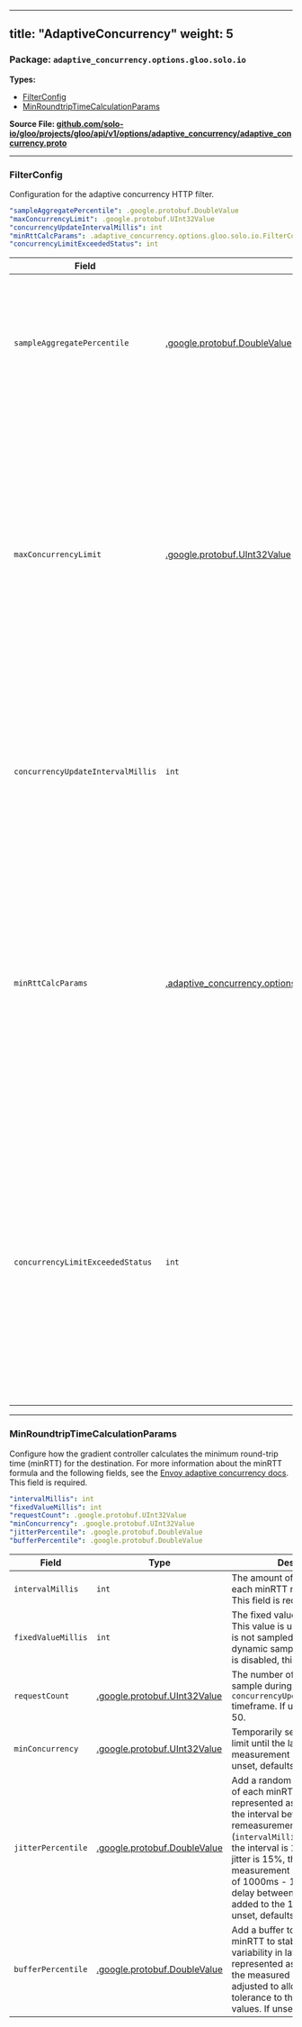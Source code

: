 
---
title: "AdaptiveConcurrency"
weight: 5
---

<!-- Code generated by solo-kit. DO NOT EDIT. -->


### Package: `adaptive_concurrency.options.gloo.solo.io` 
**Types:**


- [FilterConfig](#filterconfig)
- [MinRoundtripTimeCalculationParams](#minroundtriptimecalculationparams)
  



**Source File: [github.com/solo-io/gloo/projects/gloo/api/v1/options/adaptive_concurrency/adaptive_concurrency.proto](https://github.com/solo-io/gloo/blob/main/projects/gloo/api/v1/options/adaptive_concurrency/adaptive_concurrency.proto)**





---
### FilterConfig

 
Configuration for the adaptive concurrency HTTP filter.

```yaml
"sampleAggregatePercentile": .google.protobuf.DoubleValue
"maxConcurrencyLimit": .google.protobuf.UInt32Value
"concurrencyUpdateIntervalMillis": int
"minRttCalcParams": .adaptive_concurrency.options.gloo.solo.io.FilterConfig.MinRoundtripTimeCalculationParams
"concurrencyLimitExceededStatus": int

```

| Field | Type | Description |
| ----- | ---- | ----------- | 
| `sampleAggregatePercentile` | [.google.protobuf.DoubleValue](https://developers.google.com/protocol-buffers/docs/reference/csharp/class/google/protobuf/well-known-types/double-value) | The percent of sampled requests to use when summarizing aggregated samples in the minRTT calculation. If unset, defaults to 50%. |
| `maxConcurrencyLimit` | [.google.protobuf.UInt32Value](https://developers.google.com/protocol-buffers/docs/reference/csharp/class/google/protobuf/well-known-types/u-int-32-value) | The allowed upper-bound on the calculated concurrency limit. For example, you can cap the concurrency limit to a maximum of 800 connections, in the case that the calculated concurrency limit exceeds this value. If unset, defaults to 1000. |
| `concurrencyUpdateIntervalMillis` | `int` | The period of time during which request latency samples are taken to recalculate the concurrency limit. This field is required. |
| `minRttCalcParams` | [.adaptive_concurrency.options.gloo.solo.io.FilterConfig.MinRoundtripTimeCalculationParams](../adaptive_concurrency.proto.sk/#minroundtriptimecalculationparams) | Configure how the gradient controller calculates the minimum round-trip time (minRTT) for the destination. For more information about the minRTT formula and the following fields, see the [Envoy adaptive concurrency docs](https://www.envoyproxy.io/docs/envoy/latest/configuration/http/http_filters/adaptive_concurrency_filter). This field is required. |
| `concurrencyLimitExceededStatus` | `int` | Return a custom HTTP response status code to the downstream client when the concurrency limit is exceeded. If this field is empty, omitted, or set to a non-error response of < 400, the response code defaults to 503 (Service Unavailable). |




---
### MinRoundtripTimeCalculationParams

 
Configure how the gradient controller calculates the minimum round-trip time (minRTT) for the destination.
For more information about the minRTT formula and the following fields, see the
[Envoy adaptive concurrency docs](https://www.envoyproxy.io/docs/envoy/latest/configuration/http/http_filters/adaptive_concurrency_filter).
This field is required.

```yaml
"intervalMillis": int
"fixedValueMillis": int
"requestCount": .google.protobuf.UInt32Value
"minConcurrency": .google.protobuf.UInt32Value
"jitterPercentile": .google.protobuf.DoubleValue
"bufferPercentile": .google.protobuf.DoubleValue

```

| Field | Type | Description |
| ----- | ---- | ----------- | 
| `intervalMillis` | `int` | The amount of time between each minRTT remeasurement. This field is required. |
| `fixedValueMillis` | `int` | The fixed value for the minRTT. This value is used when minRTT is not sampled dynamically. If dynamic sampling of the minRTT is disabled, this field must be set. |
| `requestCount` | [.google.protobuf.UInt32Value](https://developers.google.com/protocol-buffers/docs/reference/csharp/class/google/protobuf/well-known-types/u-int-32-value) | The number of requests to sample during the `concurrencyUpdateIntervalMillis` timeframe. If unset, defaults to 50. |
| `minConcurrency` | [.google.protobuf.UInt32Value](https://developers.google.com/protocol-buffers/docs/reference/csharp/class/google/protobuf/well-known-types/u-int-32-value) | Temporarily set the concurrency limit until the latest minRTT measurement is complete. If unset, defaults to 3. |
| `jitterPercentile` | [.google.protobuf.DoubleValue](https://developers.google.com/protocol-buffers/docs/reference/csharp/class/google/protobuf/well-known-types/double-value) | Add a random delay to the start of each minRTT measurement, represented as a percentage of the interval between each remeasurement (`intervalMillis`). For example, if the interval is 1000ms and the jitter is 15%, the next minRTT measurement begins in the range of 1000ms - 1150ms, because a delay between 0ms - 150ms is added to the 1000ms interval. If unset, defaults to 15%. |
| `bufferPercentile` | [.google.protobuf.DoubleValue](https://developers.google.com/protocol-buffers/docs/reference/csharp/class/google/protobuf/well-known-types/double-value) | Add a buffer to the measured minRTT to stabilize natural variability in latency. This is represented as a percentage of the measured value, and can be adjusted to allow more or less tolerance to the sampled latency values. If unset, defaults to 25%. |





<!-- Start of HubSpot Embed Code -->
<script type="text/javascript" id="hs-script-loader" async defer src="//js.hs-scripts.com/5130874.js"></script>
<!-- End of HubSpot Embed Code -->
